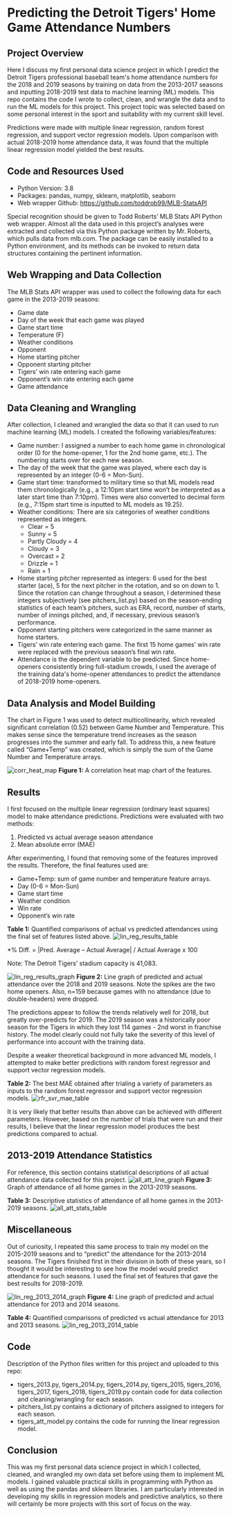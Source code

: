 # Predicting the Detroit Tigers' Home Game Attendance Numbers
## Project Overview
Here I discuss my first personal data science project in which I predict the Detroit Tigers professional baseball team's home attendance numbers for the 2018 and 2019 seasons by training on data from the 2013-2017 seasons and inputting 2018-2019 test data to machine learning (ML) models. This repo contains the code I wrote to collect, clean, and wrangle the data and to run the ML models for this project. This project topic was selected based on some personal interest in the sport and suitability with my current skill level.

Predictions were made with multiple linear regression, random forest regression, and support vector regression models. Upon comparison with actual 2018-2019 home attendance data, it was found that the multiple linear regression model yielded the best results.

## Code and Resources Used
- Python Version: 3.8
- Packages: pandas, numpy, sklearn, matplotlib, seaborn
- Web wrapper Github: https://github.com/toddrob99/MLB-StatsAPI

Special recognition should be given to Todd Roberts’ MLB Stats API Python web wrapper. Almost all the data used in this project’s analyses were extracted and collected via this Python package written by Mr. Roberts, which pulls data from mlb.com. The package can be easily installed to a Python environment, and its methods can be invoked to return data structures containing the pertinent information.

## Web Wrapping and Data Collection
The MLB Stats API wrapper was used to collect the following data for each game in the 2013-2019 seasons:
- Game date
- Day of the week that each game was played
- Game start time
- Temperature (F)
- Weather conditions
- Opponent
- Home starting pitcher
- Opponent starting pitcher
- Tigers’ win rate entering each game
- Opponent’s win rate entering each game
- Game attendance

## Data Cleaning and Wrangling
After collection, I cleaned and wrangled the data so that it can used to run machine learning (ML) models. I created the following variables/features:
- Game number: I assigned a number to each home game in chronological order (0 for the home-opener, 1 for the 2nd home game, etc.). The numbering starts over for each new season.
- The day of the week that the game was played, where each day is represented by an integer (0-6 = Mon-Sun).
- Game start time: transformed to military time so that ML models read them chronologically (e.g., a 12:10pm start time won’t be interpreted as a later start time than 7:10pm). Times were also converted to decimal form (e.g., 7:15pm start time is inputted to ML models as 19.25).
- Weather conditions: There are six categories of weather conditions represented as integers.
  - Clear = 5
  - Sunny = 5
  - Partly Cloudy = 4
  - Cloudy = 3
  - Overcast = 2
  - Drizzle = 1
  - Rain = 1
- Home starting pitcher represented as integers: 6 used for the best starter (ace), 5 for the next pitcher in the rotation, and so on down to 1. Since the rotation can change throughout a season, I determined these integers subjectively (see pitchers_list.py) based on the season-ending statistics of each team’s pitchers, such as ERA, record, number of starts, number of innings pitched, and, if necessary, previous season’s performance.
- Opponent starting pitchers were categorized in the same manner as home starters.
- Tigers’ win rate entering each game. The first 15 home games’ win rate were replaced with the previous season’s final win rate.
- Attendance is the dependent variable to be predicted. Since home-openers consistently bring full-stadium crowds, I used the average of the training data's home-opener attendances to predict the attendance of 2018-2019 home-openers.

## Data Analysis and Model Building
The chart in Figure 1 was used to detect multicollinearity, which revealed significant correlation (0.52) between Game Number and Temperature. This makes sense since the temperature trend increases as the season progresses into the summer and early fall. To address this, a new feature called “Game+Temp” was created, which is simply the sum of the Game Number and Temperature arrays.

![corr_heat_map](https://user-images.githubusercontent.com/90481059/160762654-e788cafe-069a-46e3-af80-bdb28d460790.png)
**Figure 1:** A correlation heat map chart of the features.

## Results
I first focused on the multiple linear regression (ordinary least squares) model to make attendance predictions. Predictions were evaluated with two methods:
1.	Predicted vs actual average season attendance
2.	Mean absolute error (MAE)

After experimenting, I found that removing some of the features improved the results. Therefore, the final features used are:
- Game+Temp: sum of game number and temperature feature arrays.
- Day (0-6 = Mon-Sun)
- Game start time
- Weather condition
- Win rate
- Opponent’s win rate
 
**Table 1:** Quantified comparisons of actual vs predicted attendances using the final set of features listed above.
![lin_reg_results_table](https://user-images.githubusercontent.com/90481059/160764840-46752dd7-1dad-4d17-9097-e90b0efa2cd0.PNG)

*% Diff. = |Pred. Average – Actual Average| / Actual Average x 100

Note: The Detroit Tigers’ stadium capacity is 41,083.

![lin_reg_results_graph](https://user-images.githubusercontent.com/90481059/160924072-36aa81ef-cdc2-4374-b0d5-b7b2a5e66eb1.png)
**Figure 2:** Line graph of predicted and actual attendance over the 2018 and 2019 seasons. Note the spikes are the two home openers. Also, n=159 because games with no attendance (due to double-headers) were dropped.

The predictions appear to follow the trends relatively well for 2018, but greatly over-predicts for 2019. The 2019 season was a historically poor season for the Tigers in which they lost 114 games - 2nd worst in franchise history. The model clearly could not fully take the severity of this level of performance into account with the training data.

Despite a weaker theoretical background in more advanced ML models, I attempted to make better predictions with random forest regressor and support vector regression models. 

**Table 2:** The best MAE obtained after trialing a variety of parameters as inputs to the random forest regressor and support vector regression models.
![rfr_svr_mae_table](https://user-images.githubusercontent.com/90481059/160932633-a8263ebf-e727-4cee-b56b-d08f86ad632c.PNG)

It is very likely that better results than above can be achieved with different parameters. However, based on the number of trials that were run and their results, I believe that the linear regression model produces the best predictions compared to actual.

## 2013-2019 Attendance Statistics
For reference, this section contains statistical descriptions of all actual attendance data collected for this project. 
![all_att_line_graph](https://user-images.githubusercontent.com/90481059/160933920-fbb33dba-d0e8-44db-a394-ed8315578af4.PNG)
**Figure 3:** Graph of attendance of all home games in the 2013-2019 seasons.

**Table 3:** Descriptive statistics of attendance of all home games in the 2013-2019 seasons. 
![all_att_stats_table](https://user-images.githubusercontent.com/90481059/160934113-4197522e-06b0-49cc-9520-ef24498c67d3.PNG)

## Miscellaneous
Out of curiosity, I repeated this same process to train my model on the 2015-2019 seasons and to “predict” the attendance for the 2013-2014 seasons. The Tigers finished first in their division in both of these years, so I thought it would be interesting to see how the model would predict attendance for such seasons. I used the final set of features that gave the best results for 2018-2019.

![lin_reg_2013_2014_graph](https://user-images.githubusercontent.com/90481059/160936735-d00fa3dd-57ab-4b01-bcaa-33855c5575dc.PNG)
**Figure 4:** Line graph of predicted and actual attendance for 2013 and 2014 seasons.

**Table 4:** Quantified comparisons of predicted vs actual attendance for 2013 and 2013 seasons.
![lin_reg_2013_2014_table](https://user-images.githubusercontent.com/90481059/160936805-09a1ad43-6dd9-4eac-bdcf-8021f4a954e0.PNG)

## Code
Description of the Python files written for this project and uploaded to this repo:
- tigers_2013.py, tigers_2014.py, tigers_2014.py, tigers_2015, tigers_2016, tigers_2017, tigers_2018, tigers_2019.py contain code for data collection and cleaning/wrangling for each season.
- pitchers_list.py contains a dictionary of pitchers assigned to integers for each season.
- tigers_att_model.py contains the code for running the linear regression model.

## Conclusion
This was my first personal data science project in which I collected, cleaned, and wrangled my own data set before using them to implement ML models. I gained valuable practical skills in programming with Python as well as using the pandas and sklearn libraries. I am particularly interested in developing my skills in regression models and predictive analytics, so there will certainly be more projects with this sort of focus on the way.

